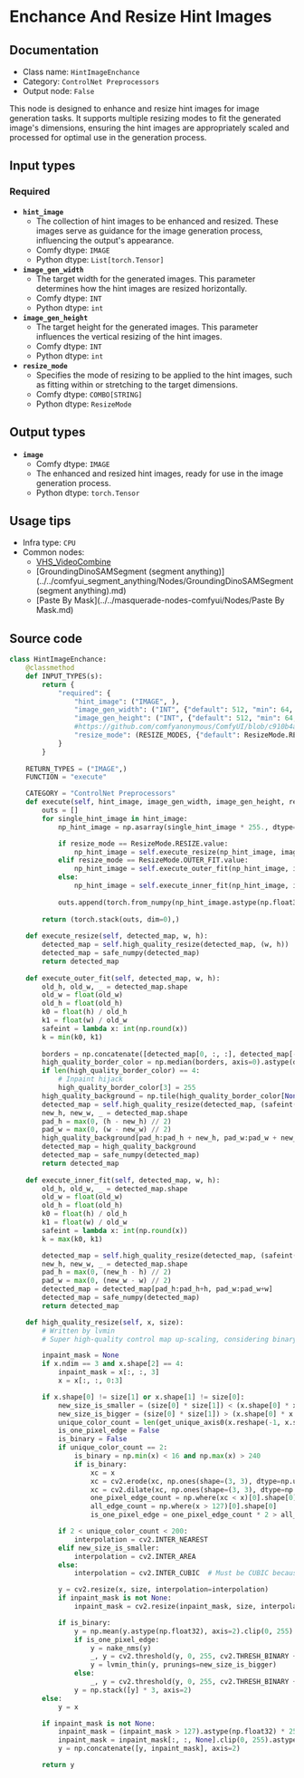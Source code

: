 # Enchance And Resize Hint Images
## Documentation
- Class name: `HintImageEnchance`
- Category: `ControlNet Preprocessors`
- Output node: `False`

This node is designed to enhance and resize hint images for image generation tasks. It supports multiple resizing modes to fit the generated image's dimensions, ensuring the hint images are appropriately scaled and processed for optimal use in the generation process.
## Input types
### Required
- **`hint_image`**
    - The collection of hint images to be enhanced and resized. These images serve as guidance for the image generation process, influencing the output's appearance.
    - Comfy dtype: `IMAGE`
    - Python dtype: `List[torch.Tensor]`
- **`image_gen_width`**
    - The target width for the generated images. This parameter determines how the hint images are resized horizontally.
    - Comfy dtype: `INT`
    - Python dtype: `int`
- **`image_gen_height`**
    - The target height for the generated images. This parameter influences the vertical resizing of the hint images.
    - Comfy dtype: `INT`
    - Python dtype: `int`
- **`resize_mode`**
    - Specifies the mode of resizing to be applied to the hint images, such as fitting within or stretching to the target dimensions.
    - Comfy dtype: `COMBO[STRING]`
    - Python dtype: `ResizeMode`
## Output types
- **`image`**
    - Comfy dtype: `IMAGE`
    - The enhanced and resized hint images, ready for use in the image generation process.
    - Python dtype: `torch.Tensor`
## Usage tips
- Infra type: `CPU`
- Common nodes:
    - [VHS_VideoCombine](../../ComfyUI-VideoHelperSuite/Nodes/VHS_VideoCombine.md)
    - [GroundingDinoSAMSegment (segment anything)](../../comfyui_segment_anything/Nodes/GroundingDinoSAMSegment (segment anything).md)
    - [Paste By Mask](../../masquerade-nodes-comfyui/Nodes/Paste By Mask.md)



## Source code
```python
class HintImageEnchance:
    @classmethod
    def INPUT_TYPES(s):
        return {
            "required": {
                "hint_image": ("IMAGE", ),
                "image_gen_width": ("INT", {"default": 512, "min": 64, "max": MAX_IMAGEGEN_RESOLUTION, "step": 8}),
                "image_gen_height": ("INT", {"default": 512, "min": 64, "max": MAX_IMAGEGEN_RESOLUTION, "step": 8}),
                #https://github.com/comfyanonymous/ComfyUI/blob/c910b4a01ca58b04e5d4ab4c747680b996ada02b/nodes.py#L854
                "resize_mode": (RESIZE_MODES, {"default": ResizeMode.RESIZE.value})
            }
        }
    
    RETURN_TYPES = ("IMAGE",)
    FUNCTION = "execute"

    CATEGORY = "ControlNet Preprocessors"
    def execute(self, hint_image, image_gen_width, image_gen_height, resize_mode):
        outs = []
        for single_hint_image in hint_image:
            np_hint_image = np.asarray(single_hint_image * 255., dtype=np.uint8)

            if resize_mode == ResizeMode.RESIZE.value:
                np_hint_image = self.execute_resize(np_hint_image, image_gen_width, image_gen_height)
            elif resize_mode == ResizeMode.OUTER_FIT.value:
                np_hint_image = self.execute_outer_fit(np_hint_image, image_gen_width, image_gen_height)
            else:
                np_hint_image = self.execute_inner_fit(np_hint_image, image_gen_width, image_gen_height)
            
            outs.append(torch.from_numpy(np_hint_image.astype(np.float32) / 255.0))
        
        return (torch.stack(outs, dim=0),)
    
    def execute_resize(self, detected_map, w, h):
        detected_map = self.high_quality_resize(detected_map, (w, h))
        detected_map = safe_numpy(detected_map)
        return detected_map
    
    def execute_outer_fit(self, detected_map, w, h):
        old_h, old_w, _ = detected_map.shape
        old_w = float(old_w)
        old_h = float(old_h)
        k0 = float(h) / old_h
        k1 = float(w) / old_w
        safeint = lambda x: int(np.round(x))
        k = min(k0, k1)
        
        borders = np.concatenate([detected_map[0, :, :], detected_map[-1, :, :], detected_map[:, 0, :], detected_map[:, -1, :]], axis=0)
        high_quality_border_color = np.median(borders, axis=0).astype(detected_map.dtype)
        if len(high_quality_border_color) == 4:
            # Inpaint hijack
            high_quality_border_color[3] = 255
        high_quality_background = np.tile(high_quality_border_color[None, None], [h, w, 1])
        detected_map = self.high_quality_resize(detected_map, (safeint(old_w * k), safeint(old_h * k)))
        new_h, new_w, _ = detected_map.shape
        pad_h = max(0, (h - new_h) // 2)
        pad_w = max(0, (w - new_w) // 2)
        high_quality_background[pad_h:pad_h + new_h, pad_w:pad_w + new_w] = detected_map
        detected_map = high_quality_background
        detected_map = safe_numpy(detected_map)
        return detected_map
    
    def execute_inner_fit(self, detected_map, w, h):
        old_h, old_w, _ = detected_map.shape
        old_w = float(old_w)
        old_h = float(old_h)
        k0 = float(h) / old_h
        k1 = float(w) / old_w
        safeint = lambda x: int(np.round(x))
        k = max(k0, k1)

        detected_map = self.high_quality_resize(detected_map, (safeint(old_w * k), safeint(old_h * k)))
        new_h, new_w, _ = detected_map.shape
        pad_h = max(0, (new_h - h) // 2)
        pad_w = max(0, (new_w - w) // 2)
        detected_map = detected_map[pad_h:pad_h+h, pad_w:pad_w+w]
        detected_map = safe_numpy(detected_map)
        return detected_map

    def high_quality_resize(self, x, size):
        # Written by lvmin
        # Super high-quality control map up-scaling, considering binary, seg, and one-pixel edges

        inpaint_mask = None
        if x.ndim == 3 and x.shape[2] == 4:
            inpaint_mask = x[:, :, 3]
            x = x[:, :, 0:3]

        if x.shape[0] != size[1] or x.shape[1] != size[0]:
            new_size_is_smaller = (size[0] * size[1]) < (x.shape[0] * x.shape[1])
            new_size_is_bigger = (size[0] * size[1]) > (x.shape[0] * x.shape[1])
            unique_color_count = len(get_unique_axis0(x.reshape(-1, x.shape[2])))
            is_one_pixel_edge = False
            is_binary = False
            if unique_color_count == 2:
                is_binary = np.min(x) < 16 and np.max(x) > 240
                if is_binary:
                    xc = x
                    xc = cv2.erode(xc, np.ones(shape=(3, 3), dtype=np.uint8), iterations=1)
                    xc = cv2.dilate(xc, np.ones(shape=(3, 3), dtype=np.uint8), iterations=1)
                    one_pixel_edge_count = np.where(xc < x)[0].shape[0]
                    all_edge_count = np.where(x > 127)[0].shape[0]
                    is_one_pixel_edge = one_pixel_edge_count * 2 > all_edge_count

            if 2 < unique_color_count < 200:
                interpolation = cv2.INTER_NEAREST
            elif new_size_is_smaller:
                interpolation = cv2.INTER_AREA
            else:
                interpolation = cv2.INTER_CUBIC  # Must be CUBIC because we now use nms. NEVER CHANGE THIS

            y = cv2.resize(x, size, interpolation=interpolation)
            if inpaint_mask is not None:
                inpaint_mask = cv2.resize(inpaint_mask, size, interpolation=interpolation)

            if is_binary:
                y = np.mean(y.astype(np.float32), axis=2).clip(0, 255).astype(np.uint8)
                if is_one_pixel_edge:
                    y = nake_nms(y)
                    _, y = cv2.threshold(y, 0, 255, cv2.THRESH_BINARY + cv2.THRESH_OTSU)
                    y = lvmin_thin(y, prunings=new_size_is_bigger)
                else:
                    _, y = cv2.threshold(y, 0, 255, cv2.THRESH_BINARY + cv2.THRESH_OTSU)
                y = np.stack([y] * 3, axis=2)
        else:
            y = x

        if inpaint_mask is not None:
            inpaint_mask = (inpaint_mask > 127).astype(np.float32) * 255.0
            inpaint_mask = inpaint_mask[:, :, None].clip(0, 255).astype(np.uint8)
            y = np.concatenate([y, inpaint_mask], axis=2)

        return y

```
